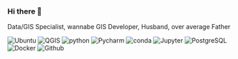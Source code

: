 ### Hi there 👋

<!--
**SimoParmeg/SimoParmeg** is a ✨ _special_ ✨ repository because its `README.md` (this file) appears on your GitHub profile.

Here are some ideas to get you started:

- 🔭 I’m currently working on ...
- 🌱 I’m currently learning ...
- 👯 I’m looking to collaborate on ...
- 🤔 I’m looking for help with ...
- 💬 Ask me about ...
- 📫 How to reach me: ...
- 😄 Pronouns: ...
- ⚡ Fun fact: ...
-->
Data/GIS Specialist, wannabe GIS Developer, Husband, over average Father

![Ubuntu](https://img.shields.io/badge/Linux-red?logo=linux&logoColor=black)  ![QGIS](https://img.shields.io/badge/-QGIS-grey?logo=qgis) ![python](https://img.shields.io/badge/-Python-black?logo=Python&color=blue&logoColor=ffd700)  ![Pycharm](https://img.shields.io/badge/-Pycharm-black?logo=pycharm&logoColor=green)  ![conda](https://img.shields.io/badge/-conda-grey?logo=anaconda)  ![Jupyter](https://img.shields.io/badge/-Jupyter-008080?logo=jupyter)  ![PostgreSQL](https://img.shields.io/badge/-PostgreSQL-336791?&logo=postgresql&logoColor=white)  ![Docker](https://img.shields.io/badge/-Docker-lightblue?logo=docker)  ![Github](https://img.shields.io/badge/-GitHub-181717?logo=github)

